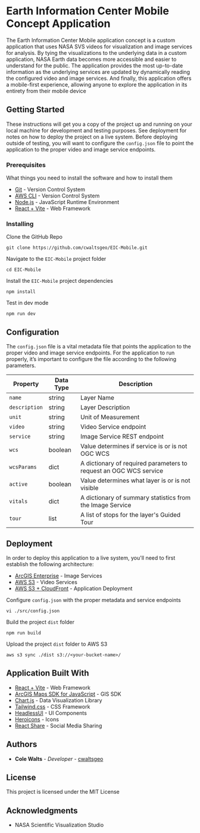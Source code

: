 # Earth Information Center Mobile Concept Application

The Earth Information Center Mobile application concept is a custom application that uses NASA SVS videos for visualization and image services for analysis. By tying the visualizations to the underlying data in a custom application, NASA Earth data becomes more accessible and easier to understand for the public. The application provides the most up-to-date information as the underlying services are updated by dynamically reading the configured video and image services. And finally, this application offers a mobile-first experience, allowing anyone to explore the application in its entirety from their mobile device 

## Getting Started

These instructions will get you a copy of the project up and running on your local machine for development and testing purposes. See deployment for notes on how to deploy the project on a live system. Before deploying outside of testing, you will want to configure the ```config.json``` file to point the application to the proper video and image service endpoints.

### Prerequisites

What things you need to install the software and how to install them

* [Git](https://github.com/git-guides/install-git) - Version Control System
* [AWS CLI](https://docs.aws.amazon.com/cli/latest/userguide/getting-started-install.html) - Version Control System
* [Node.js](https://nodejs.org/en/download/package-manager) - JavaScript Runtime Environment
* [React + Vite](https://vitejs.dev/) - Web Framework

### Installing

Clone the GitHub Repo

```
git clone https://github.com/cwaltsgeo/EIC-Mobile.git
```

Navigate to the ```EIC-Mobile``` project folder

```
cd EIC-Mobile
```

Install the ```EIC-Mobile``` project dependencies

```
npm install
```

Test in dev mode

```
npm run dev
```

## Configuration

The ```config.json``` file is a vital metadata file that points the application to the proper video and image service endpoints. For the application to run properly, it’s important to configure the file according to the following parameters.

| Property | Data Type | Description|
|----------|----------|----------|
| ```name```            | string    | Layer Name                                                        |
| ```description```     | string    | Layer Description                                                 |
| ```unit```            | string    | Unit of Measurement                                               |
| ```video```           | string    | Video Service endpoint                                            |
| ```service```         | string    | Image Service REST endpoint                                       |
| ```wcs```             | boolean   | Value determines if service is or is not OGC WCS                  |
| ```wcsParams```       | dict      | A dictionary of required parameters to request an OGC WCS service |
| ```active```          | boolean   | Value determines what layer is or is not visible                  |
| ```vitals```          | dict      | A dictionary of summary statistics from the Image Service         |
| ```tour```            | list      | A list of stops for the layer's Guided Tour                       |

## Deployment

In order to deploy this application to a live system, you'll need to first establish the following architecture:

* [ArcGIS Enterprise](https://enterprise.arcgis.com/en/) - Image Services
* [AWS S3](https://aws.amazon.com/s3/) - Video Services
* [AWS S3 + CloudFront](https://docs.aws.amazon.com/prescriptive-guidance/latest/patterns/deploy-a-react-based-single-page-application-to-amazon-s3-and-cloudfront.html) - Application Deployment


Configure ```config.json``` with the proper metadata and service endpoints

```
vi ./src/config.json
```

Build the project ```dist``` folder

```
npm run build
```

Upload the project ```dist``` folder to AWS S3

```
aws s3 sync ./dist s3://<your-bucket-name>/ 
```

## Application Built With

* [React + Vite](https://vitejs.dev/guide/) - Web Framework
* [ArcGIS Maps SDK for JavaScript](https://developers.arcgis.com/javascript/latest/) - GIS SDK
* [Chart.js](https://www.chartjs.org/) - Data Visualization Library
* [Tailwind.css](https://tailwindcss.com/) - CSS Framework
* [HeadlessUI](https://headlessui.com/) - UI Components
* [Heroicons](https://heroicons.com/) - Icons
* [React Share](https://github.com/nygardk/react-share#readme) - Social Media Sharing

## Authors

* **Cole Walts** - *Developer* - [cwaltsgeo](https://github.com/cwaltsgeo)

## License

This project is licensed under the MIT License

## Acknowledgments

* NASA Scientific Visualization Studio
